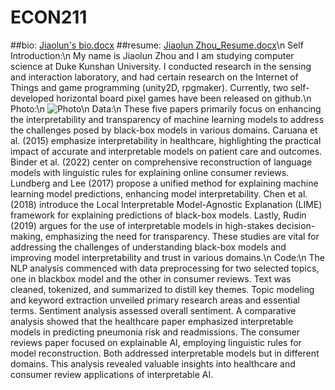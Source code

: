 # ECON211
##bio: [Jiaolun's bio.docx](https://github.com/UntilDeath3000/ECON211/files/13226253/Jiaolun.s.bio.docx)
##resume: [Jiaolun Zhou_Resume.docx](https://github.com/UntilDeath3000/ECON211/files/13226255/Jiaolun.Zhou_Resume.docx)\n
Self Introduction:\n
My name is Jiaolun Zhou and I am studying computer science at Duke Kunshan University. I conducted research in the sensing and interaction laboratory, and had certain research on the Internet of Things and game programming (unity2D, rpgmaker). Currently, two self-developed horizontal board pixel games have been released on github.\n
Photo:\n
![Photo](https://github.com/UntilDeath3000/ECON211/assets/149361380/d3101345-3d03-4464-b802-9ec1391d76d2)\n
Data:\n
These five papers primarily focus on enhancing the interpretability and transparency of machine learning models to address the challenges posed by black-box models in various domains. Caruana et al. (2015) emphasize interpretability in healthcare, highlighting the practical impact of accurate and interpretable models on patient care and outcomes. Binder et al. (2022) center on comprehensive reconstruction of language models with linguistic rules for explaining online consumer reviews. Lundberg and Lee (2017) propose a unified method for explaining machine learning model predictions, enhancing model interpretability. Chen et al. (2018) introduce the Local Interpretable Model-Agnostic Explanation (LIME) framework for explaining predictions of black-box models. Lastly, Rudin (2019) argues for the use of interpretable models in high-stakes decision-making, emphasizing the need for transparency. These studies are vital for addressing the challenges of understanding black-box models and improving model interpretability and trust in various domains.\n
Code:\n
The NLP analysis commenced with data preprocessing for two selected topics, one in blackbox model and the other in consumer reviews. Text was cleaned, tokenized, and summarized to distill key themes. Topic modeling and keyword extraction unveiled primary research areas and essential terms. Sentiment analysis assessed overall sentiment. A comparative analysis showed that the healthcare paper emphasized interpretable models in predicting pneumonia risk and readmissions. The consumer reviews paper focused on explainable AI, employing linguistic rules for model reconstruction. Both addressed interpretable models but in different domains. This analysis revealed valuable insights into healthcare and consumer review applications of interpretable AI.

